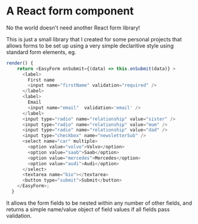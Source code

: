 # A React form component

No the world doesn't need another React form library!

This is just a small library that I created for some personal projects that allows forms to be set up using a very simple declaritive style using standard form elements, eg.

```javascript
render() {
    return <EasyForm onSubmit={(data) => this.onSubmit(data)} >
      <label>
        First name
        <input name="firstName" validation="required" />
      </label>
      <label>
        Email
        <input name="email"  validation='email' />
      </label>
      <input type="radio" name="relationship" value="sister" />
      <input type="radio" name="relationship" value="mum" />
      <input type="radio" name="relationship" value="dad" />
      <input type="checkbox" name="newsletterSub" />
      <select name="car" multiple>
        <option value="volvo">Volvo</option>
        <option value="saab">Saab</option>
        <option value="mercedes">Mercedes</option>
        <option value="audi">Audi</option>
      </select>
      <textarea name="bio"></textarea>
      <button type="submit">Submit</button>
    </EasyForm>;
  }
```

It allows the form fields to be nested within any number of other fields, and returns a simple name/value object of field values if all fields pass validation.
